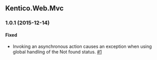 ## Kentico.Web.Mvc

### 1.0.1 (2015-12-14)

#### Fixed

- Invoking an asynchronous action causes an exception when using global handling of the Not found status.
[#1](https://github.com/Kentico/Mvc/pull/1)

